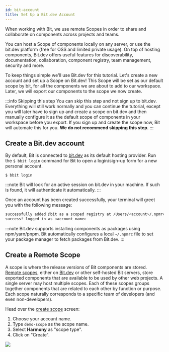 ```yaml
---
id: bit-account
title: Set Up a Bit.dev Account
---
```


When working with Bit, we use remote Scopes in order to share and collaborate on components across projects and teams.  

You can host a Scope of components locally on any server, or use the bit.dev platform (free for OSS and limited private usage). On top of hosting components, Bit.dev offers useful features for discoverability, documentation, collaboration, component registry, team management, security and more.  

To keep things simple we'll use Bit.dev for this tutorial. Let's create a new account and set up a Scope on Bit.dev! This Scope will be set as our default scope by bit, for all the components we are about to add to our workspace. Later, we will export our components to the scope we now create.


:::info Skipping this step
You can skip this step and not sign up to bit.dev. Everything will still work normally and you can continue the tutorial, 
except you will later have to sign up and create a scope on bit.dev and then manually configure it as the default scope of components in your workspace before you export.
If you sign up and create the scope now, Bit will automate this for you. **We do not recommend skipping this step**.
:::

## Create a Bit.dev account  

By default, Bit is connected to [bit.dev](https://bit.dev) as its default hosting provider. Run the `$ bbit login` command for Bit to open a login/sign-up form for a new personal account.

```shell
$ bbit login
```

:::note
Bit will look for an active session on bit.dev in your machine. If such is found, it will authenticate it automatically.
:::

Once an account has been created successfully, your terminal will greet you with the following message:

```sh
successfully added @bit as a scoped registry at /Users/<account>/.npmrc
success! logged in as <account name>
```

:::note
Bit.dev supports installing components as packages using npm/yarn/pnpm.
Bit automatically configures a local `~/.npmrc` file to set your package manager to fetch packages from Bit.dev.
:::

## Create a Remote Scope

A scope is where the release versions of Bit components are stored. [Remote scopes](/docs/scope/overview#remote-scope), either on [Bit.dev](https://bit.dev) or other self-hosted Bit servers, store exported components that are available to be used by other web projects.
A single server may host multiple scopes. Each of these scopes groups together components that are related to each other by function or purpose. Each scope naturally corresponds to a specific team of developers (and even non-developers).

Head over the [create scope](https://bit.dev/~create-collection) screen:

1. Choose your account name.
1. Type `demo-scope` as the scope name.
1. Select **Harmony** as "scope type".
1. Click on "Create".

<div style={{textAlign: 'center'}}>
    <img src="/img/create_scope.png"  style={{boxShadow: '3px 3px 15px 3px rgba(0,0,0,0.20)', width: '60%', padding: 10, marginTop: 10}}></img>
</div>
